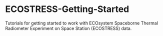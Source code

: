 # ECOSTRESS-Getting-Started
Tutorials for getting started to work with ECOsystem Spaceborne Thermal Radiometer Experiment on Space Station (ECOSTRESS) data.
